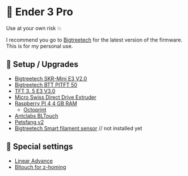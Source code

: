 # :space_invader: Ender 3 Pro
Use at your own risk :boom: 

I recommend you go to [Bigtreetech](https://github.com/bigtreetech) for the latest version of the firmware. This is for my personal use.

## :wrench: Setup / Upgrades
- [Bigtreetech SKR-Mini E3 V2.0](https://github.com/bigtreetech/BIGTREETECH-SKR-mini-E3)
- [Bigtreetech BTT PITFT 50](https://github.com/bigtreetech/BIGTREETECH-TouchScreenFirmware)
- [TFT 3. 5 E3 V3.0](https://github.com/bigtreetech/BTT-TFT35-E3-V3.0)
- [Micro Swiss Direct Drive Extruder](https://store.micro-swiss.com/products/micro-swiss-direct-drive-extruder)
- [Raspberry PI 4 4 GB RAM](https://github.com/raspberrypi)
  - [Octoprint](https://github.com/OctoPrint/OctoPrint)
- [Antclabs BLTouch](https://polyalkemi.no/antclabs-bltouch/)
- [Petsfang v2](https://www.thingiverse.com/thing:2759439)
- [Bigtreetech Smart filament sensor](https://github.com/bigtreetech/smart-filament-detection-module) // not installed yet

## :seedling: Special settings
- [Linear Advance](https://marlinfw.org/tools/lin_advance/k-factor.html)
- [Bltouch for z-homing](https://github.com/bigtreetech/BIGTREETECH-SKR-mini-E3/tree/master/firmware/V2.0)